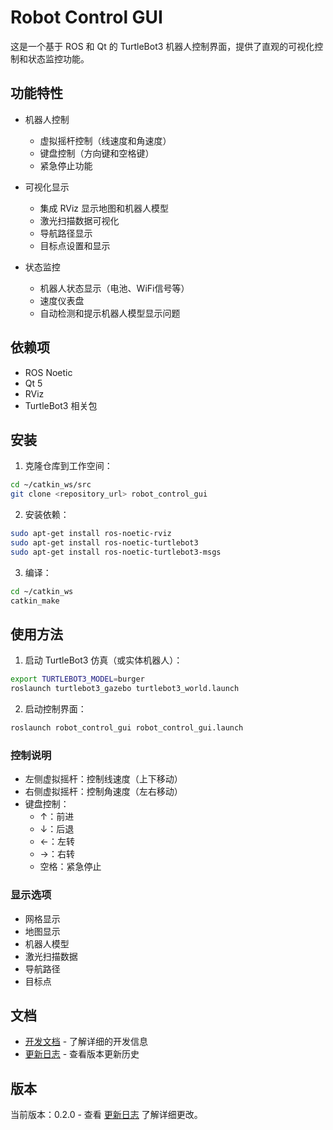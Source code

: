 # Robot Control GUI

这是一个基于 ROS 和 Qt 的 TurtleBot3 机器人控制界面，提供了直观的可视化控制和状态监控功能。

## 功能特性

- 机器人控制
  - 虚拟摇杆控制（线速度和角速度）
  - 键盘控制（方向键和空格键）
  - 紧急停止功能

- 可视化显示
  - 集成 RViz 显示地图和机器人模型
  - 激光扫描数据可视化
  - 导航路径显示
  - 目标点设置和显示

- 状态监控
  - 机器人状态显示（电池、WiFi信号等）
  - 速度仪表盘
  - 自动检测和提示机器人模型显示问题

## 依赖项

- ROS Noetic
- Qt 5
- RViz
- TurtleBot3 相关包

## 安装

1. 克隆仓库到工作空间：
```bash
cd ~/catkin_ws/src
git clone <repository_url> robot_control_gui
```

2. 安装依赖：
```bash
sudo apt-get install ros-noetic-rviz
sudo apt-get install ros-noetic-turtlebot3
sudo apt-get install ros-noetic-turtlebot3-msgs
```

3. 编译：
```bash
cd ~/catkin_ws
catkin_make
```

## 使用方法

1. 启动 TurtleBot3 仿真（或实体机器人）：
```bash
export TURTLEBOT3_MODEL=burger
roslaunch turtlebot3_gazebo turtlebot3_world.launch
```

2. 启动控制界面：
```bash
roslaunch robot_control_gui robot_control_gui.launch
```

### 控制说明

- 左侧虚拟摇杆：控制线速度（上下移动）
- 右侧虚拟摇杆：控制角速度（左右移动）
- 键盘控制：
  - ↑：前进
  - ↓：后退
  - ←：左转
  - →：右转
  - 空格：紧急停止

### 显示选项

- 网格显示
- 地图显示
- 机器人模型
- 激光扫描数据
- 导航路径
- 目标点

## 文档

- [开发文档](docs/development/README.md) - 了解详细的开发信息
- [更新日志](CHANGELOG.md) - 查看版本更新历史

## 版本

当前版本：0.2.0 - 查看 [更新日志](CHANGELOG.md) 了解详细更改。 